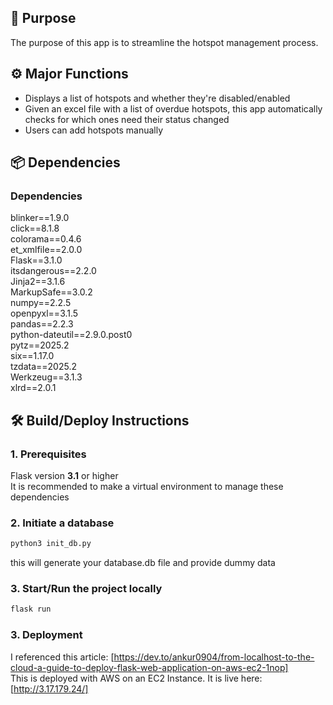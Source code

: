 ## 💬 Purpose
The purpose of this app is to streamline the hotspot management process.

## ⚙️ Major Functions
- Displays a list of hotspots and whether they're disabled/enabled
- Given an excel file with a list of overdue hotspots, this app automatically checks for which ones need their status changed
- Users can add hotspots manually

## 📦 Dependencies

### Dependencies
blinker==1.9.0  
click==8.1.8  
colorama==0.4.6  
et_xmlfile==2.0.0  
Flask==3.1.0  
itsdangerous==2.2.0  
Jinja2==3.1.6  
MarkupSafe==3.0.2  
numpy==2.2.5  
openpyxl==3.1.5  
pandas==2.2.3  
python-dateutil==2.9.0.post0  
pytz==2025.2  
six==1.17.0  
tzdata==2025.2  
Werkzeug==3.1.3  
xlrd==2.0.1  

## 🛠️ Build/Deploy Instructions
### 1. Prerequisites
Flask version **3.1** or higher  
It is recommended to make a virtual environment to manage these dependencies

### 2. Initiate a database
```bash
python3 init_db.py
```
this will generate your database.db file and provide dummy data

### 3. Start/Run the project locally
```bash
flask run
```
### 3. Deployment
I referenced this article: [https://dev.to/ankur0904/from-localhost-to-the-cloud-a-guide-to-deploy-flask-web-application-on-aws-ec2-1nop]  
This is deployed with AWS on an EC2 Instance. It is live here: [http://3.17.179.24/]


